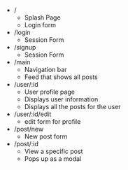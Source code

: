 - /
  - Splash Page
  - Login form
- /login
  - Session Form
- /signup
  - Session Form
- /main
  - Navigation bar
  - Feed that shows all posts
- /user/:id
  - User profile page
  - Displays user information
  - Displays all the posts for the user
- /user/:id/edit
  - edit form for profile
- /post/new
  - New post form
- /post/:id
  - View a specific post
  - Pops up as a modal
